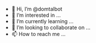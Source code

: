 - 👋 Hi, I’m @domtalbot
- 👀 I’m interested in ...
- 🌱 I’m currently learning ...
- 💞️ I’m looking to collaborate on ...
- 📫 How to reach me ...

<!---
domtalbot/domtalbot is a ✨ special ✨ repository because its `README.md` (this file) appears on your GitHub profile.
You can click the Preview link to take a look at your changes.
--->
